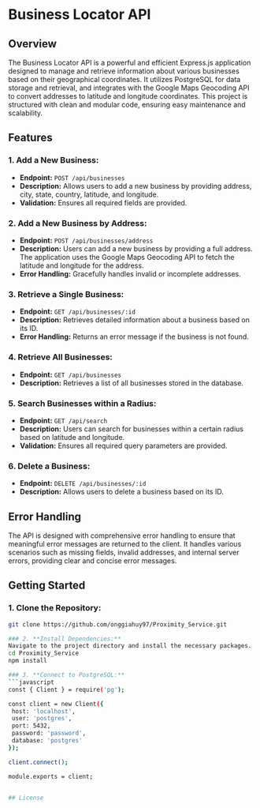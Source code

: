 # Business Locator API

## Overview

The Business Locator API is a powerful and efficient Express.js application designed to manage and retrieve information about various businesses based on their geographical coordinates. It utilizes PostgreSQL for data storage and retrieval, and integrates with the Google Maps Geocoding API to convert addresses to latitude and longitude coordinates. This project is structured with clean and modular code, ensuring easy maintenance and scalability.

## Features

### 1. **Add a New Business:**
   - **Endpoint:** `POST /api/businesses`
   - **Description:** Allows users to add a new business by providing address, city, state, country, latitude, and longitude.
   - **Validation:** Ensures all required fields are provided.

### 2. **Add a New Business by Address:**
   - **Endpoint:** `POST /api/businesses/address`
   - **Description:** Users can add a new business by providing a full address. The application uses the Google Maps Geocoding API to fetch the latitude and longitude for the address.
   - **Error Handling:** Gracefully handles invalid or incomplete addresses.

### 3. **Retrieve a Single Business:**
   - **Endpoint:** `GET /api/businesses/:id`
   - **Description:** Retrieves detailed information about a business based on its ID.
   - **Error Handling:** Returns an error message if the business is not found.

### 4. **Retrieve All Businesses:**
   - **Endpoint:** `GET /api/businesses`
   - **Description:** Retrieves a list of all businesses stored in the database.

### 5. **Search Businesses within a Radius:**
   - **Endpoint:** `GET /api/search`
   - **Description:** Users can search for businesses within a certain radius based on latitude and longitude.
   - **Validation:** Ensures all required query parameters are provided.

### 6. **Delete a Business:**
   - **Endpoint:** `DELETE /api/businesses/:id`
   - **Description:** Allows users to delete a business based on its ID.

## Error Handling

The API is designed with comprehensive error handling to ensure that meaningful error messages are returned to the client. It handles various scenarios such as missing fields, invalid addresses, and internal server errors, providing clear and concise error messages.

## Getting Started

### 1. **Clone the Repository:**
   ```bash
   git clone https://github.com/onggiahuy97/Proximity_Service.git

### 2. **Install Dependencies:**
   Navigate to the project directory and install the necessary packages.
   cd Proximity_Service
   npm install

### 3. **Connect to PostgreSQL:**
```javascript
const { Client } = require('pg');

const client = new Client({
    host: 'localhost',
    user: 'postgres',
    port: 5432,
    password: 'password',
    database: 'postgres'
});

client.connect();

module.exports = client;


## License
